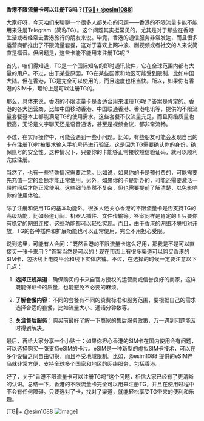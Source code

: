 **香港不限流量卡可以注册TG吗？[[TG💪+ @esim1088](https://t.me/s/esim1088)]**

大家好呀，今天咱们来聊聊一个很多人都关心的问题——香港的不限流量卡能不能用来注册Telegram（简称TG）。这个问题其实挺常见的，尤其是对于那些在香港生活或者经常去香港旅行的朋友来说。毕竟，香港的通信服务非常发达，而且很多运营商都推出了不限流量套餐，这对于喜欢上网冲浪、刷视频或者社交的人来说简直是福音。但问题是，这些卡能不能用来注册TG呢？

首先，咱们得知道，TG是一个国际知名的即时通讯软件，它在全球范围内都有大量的用户。不过，由于某些原因，TG在某些国家和地区可能受到限制，比如中国大陆。但在香港，TG是完全可以使用的，而且速度也相当快。所以，如果你有香港的SIM卡，理论上是可以注册TG的。

那么，具体来说，香港的不限流量卡是否适合用来注册TG呢？答案是肯定的。香港的各大运营商，比如中国移动香港、中国联通香港、香港电讯等，提供的不限流量套餐基本上都能满足TG的使用需求。这些套餐不仅流量充足，而且网络质量也很高，无论是文字聊天还是语音通话，甚至是视频会议，都非常流畅。

不过，在实际操作中，可能会遇到一些小问题。比如，有些朋友可能会发现自己的卡在注册TG时被要求输入手机号码进行验证。这是因为TG需要确认你的身份，确保账号的安全性。这种情况下，只要你的卡能够正常接收短信验证码，就可以顺利完成注册。

当然了，也有一些特殊情况需要注意。比如说，如果你的卡是预付费的，可能需要先充值一定的金额才能正常使用。另外，如果你的卡是新办的，可能还需要激活一段时间后才能正常使用。这些细节虽然不复杂，但也需要提前了解清楚，以免影响你的使用体验。

除了注册和使用TG的基本功能外，很多人还关心香港的不限流量卡是否支持TG的高级功能，比如频道订阅、机器人插件、文件传输等。答案同样是肯定的！只要你有稳定的网络连接，这些功能都可以轻松实现。而且，由于香港的网络环境相对开放，TG的各种插件和扩展功能也可以正常使用，完全不用担心受限。

说到这里，可能有人会问：“既然香港的不限流量卡这么好用，那我是不是可以直接买一张卡来用？”答案当然是可以的！现在市面上有很多渠道可以购买香港的SIM卡，包括线上电商平台和线下实体店铺。不过，在选择的时候一定要注意以下几点：

1. **选择正规渠道**：确保购买的卡来自官方授权的运营商或信誉良好的商家，这样既能保证卡的质量，也能避免不必要的麻烦。
   
2. **了解套餐内容**：不同的套餐有不同的资费标准和服务范围，要根据自己的需求选择合适的套餐，比如流量大小、通话分钟数等。

3. **关注售后服务**：购买前最好了解一下商家的售后服务政策，万一遇到问题能及时得到解决。

最后，再给大家分享一个小贴士：如果你担心香港的SIM卡在国内使用会有问题，可以选择购买一张支持eSIM的卡片。eSIM是一种新型的虚拟SIM卡技术，可以在多个设备之间自由切换，而且不受地域限制。比如，@esim1088 提供的eSIM产品就非常方便，支持全球多个国家和地区的网络服务，包括香港。

好了，关于“香港不限流量卡可以注册TG吗”这个问题，相信大家已经有了更清晰的认识。总结一下，香港的不限流量卡完全可以用来注册TG，并且在使用过程中不会有任何障碍。只要选对了卡，找对了渠道，就能轻松享受TG带来的便利和乐趣。

[[TG💪+ @esim1088](https://t.me/s/esim1088) ![Image](https://i.postimg.cc/4NQfJmqS/Snipaste-2025-05-13-00-14-12.png)]